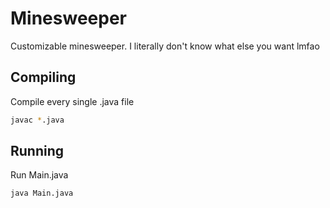 # Minesweeper
Customizable minesweeper. I literally don't know what else you want lmfao

## Compiling
Compile every single .java file
```bash
javac *.java
```

## Running
Run Main.java
```bash
java Main.java
```
